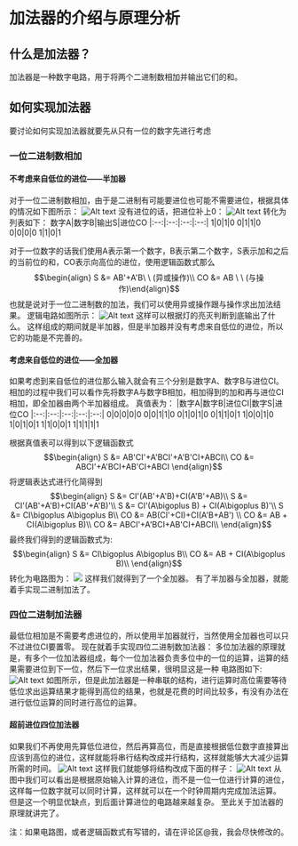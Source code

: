 # 加法器的介绍与原理分析
##  什么是加法器？
加法器是一种数字电路，用于将两个二进制数相加并输出它们的和。
## 如何实现加法器
要讨论如何实现加法器就要先从只有一位的数字先进行考虑
### 一位二进制数相加
#### 不考虑来自低位的进位——半加器
对于一位二进制数相加，由于是二进制有可能要进位也可能不需要进位，根据具体的情况如下图所示：
![Alt text](31ec247669f8a631bf42623daab2f93.jpg)
没有进位的话，把进位补上0：
![Alt text](a46ea29645fe7ff529579c1d74a2a67.jpg)
转化为列表如下：
数字A|数字B|输出S|进位CO
|:--:|:--:|:--:|:--:|
1|0|1|0
0|1|1|0
0|0|0|0
1|1|0|1

对于一位数字的话我们使用A表示第一个数字，B表示第二个数字，S表示加和之后的当前位的和，CO表示向高位的进位，使用逻辑函数式那么
$$\begin{align} S &= AB'+A'B\ \ (异或操作)\\ CO &= AB \ \ (与操作)\end{align}$$
也就是说对于一位二进制数的加法，我们可以使用异或操作跟与操作求出加法结果。
逻辑电路如图所示：
![Alt text](image-2.png)
这样可以根据灯的亮灭判断到底输出了什么。
这样组成的期间就是半加器，但是半加器并没有考虑来自低位的进位，所以它的功能是不完善的。
#### 考虑来自低位的进位——全加器
如果考虑到来自低位的进位那么输入就会有三个分别是数字A、数字B与进位CI。
相加的过程中我们可以看作先将数字A与数字B相加，相加得到的加和再与进位CI相加，即全加器由两个半加器组成。
真值表为：
|数字A|数字B|进位CI|数字S|进位CO
|:--:|:--:|:--:|:--:|:--:|
0|0|0|0|0
0|0|1|1|0
0|1|0|1|0
0|1|1|0|1
1|0|0|1|0
1|0|1|0|1
1|1|0|0|1
1|1|1|1|1

根据真值表可以得到以下逻辑函数式
$$\begin{align} S &= AB'CI'+A'BCI'+A'B'CI+ABCI\\ CO &= ABCI'+A'BCI+AB'CI+ABCI \end{align}$$
将逻辑表达式进行化简得到
$$\begin{align} 
S &= CI'(AB'+A'B)+CI(A'B'+AB)\\
S &= CI'(AB'+A'B)+CI(AB'+A'B)'\\
S &= CI'(A\bigoplus B) + CI(A\bigoplus B)'\\
S &= CI\bigoplus A\bigoplus B\\
CO &= AB(CI'+CI)+CI(A'B+AB') \\
CO &= AB + CI(A\bigoplus B)\\
CO &= ABCI'+A'BCI+AB'CI+ABCI\\
\end{align}$$
最终我们得到的逻辑函数式为:
$$\begin{align} 
S &= CI\bigoplus A\bigoplus B\\
CO &= AB + CI(A\bigoplus B)\\
\end{align}$$
转化为电路图为：
![](image-4.png)
这样我们就得到了一个全加器。
有了半加器与全加器，就能着手实现二进制加法了。
### 四位二进制加法器
最低位相加是不需要考虑进位的，所以使用半加器就行，当然使用全加器也可以只不过进位CI要置零。
现在就着手实现四位二进制数加法器：
多位加法器的原理就是，有多个一位加法器组成，每个一位加法器负责多位中的一位的运算，运算的结果需要进位到下一位，然后下一位求出结果，很明显这是一种
电路图如下:
![Alt text](image-6.png)
如图所示，但是此加法器是一种串联的结构，进行运算时高位需要等待低位求出运算结果才能得到高位的结果，也就是花费的时间比较多，有没有办法在进行低位运算的同时进行高位的运算。
#### 超前进位四位加法器
如果我们不再使用先算低位进位，然后再算高位，而是直接根据低位数字直接算出应该到高位的进位，这样就能将串行结构改成并行结构，这样就能够大大减少运算所需的时间。
![Alt text](<屏幕截图 2024-01-01 114731 - 副本.png>)
这样我们就能够将结构改成下面的样子：
![Alt text](image-7.png)
从图中我们可以看出是根据原始输入计算的进位，而不是一位一位进行计算的进位，这样每一位数字就可以同时计算，这样就可以在一个时钟周期内完成加法运算。
但是这一个明显优缺点，到后面计算进位的电路越来越复杂。
至此关于加法器的原理就讲完了。

注：如果电路图，或者逻辑函数式有写错的，请在评论区@我，我会尽快修改的。
